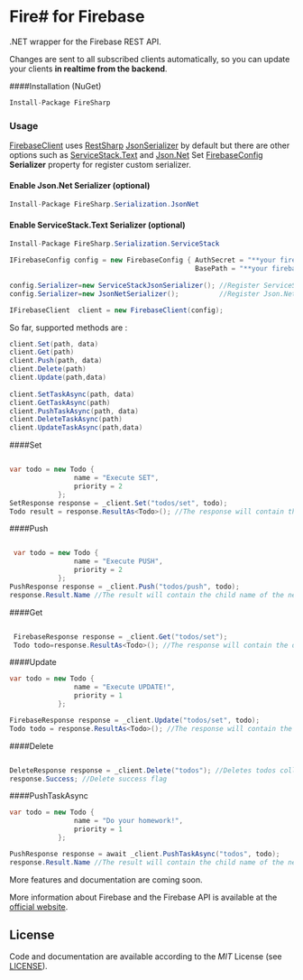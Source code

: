 #   **Fire#** for Firebase

.NET wrapper for the Firebase REST API.

Changes are sent to all subscribed clients automatically, so you can
update your clients **in realtime from the backend**.

####Installation (NuGet)
```csharp
Install-Package FireSharp
```
### Usage
[FirebaseClient](https://github.com/ziyasal/FireSharp/blob/master/src/FireSharp/FirebaseClient.cs) uses [RestSharp](https://github.com/restsharp/RestSharp) [JsonSerializer](https://github.com/restsharp/RestSharp/blob/master/RestSharp/Serializers/JsonSerializer.cs) by default but there are other options such as [ServiceStack.Text](https://github.com/ServiceStack/ServiceStack.Text) and [Json.Net](https://github.com/JamesNK/Newtonsoft.Json)
Set [FirebaseConfig](https://github.com/ziyasal/FireSharp/blob/master/src/FireSharp/Config/FirebaseConfig.cs) **Serializer** property for register custom serializer.
#### Enable Json.Net Serializer (optional)
```csharp
Install-Package FireSharp.Serialization.JsonNet
```
#### Enable ServiceStack.Text Serializer (optional)
```csharp
Install-Package FireSharp.Serialization.ServiceStack
```
```csharp
IFirebaseConfig config = new FirebaseConfig { AuthSecret = "**your firebase auth secret**", 
                                              BasePath = "**your firebase path**" };
                                              
config.Serializer=new ServiceStackJsonSerializer(); //Register ServiceStack.Text
config.Serializer=new JsonNetSerializer();          //Register Json.Net

IFirebaseClient  client = new FirebaseClient(config);
```
So far, supported methods are :
```csharp
client.Set(path, data)
client.Get(path)
client.Push(path, data)
client.Delete(path)
client.Update(path,data)
    
client.SetTaskAsync(path, data)
client.GetTaskAsync(path)
client.PushTaskAsync(path, data)
client.DeleteTaskAsync(path)
client.UpdateTaskAsync(path,data)
```
####Set
```csharp

var todo = new Todo {
                name = "Execute SET",
                priority = 2
            };
SetResponse response = _client.Set("todos/set", todo);
Todo result = response.ResultAs<Todo>(); //The response will contain the data written
```
####Push
```csharp

 var todo = new Todo {
                name = "Execute PUSH",
                priority = 2
            };
PushResponse response = _client.Push("todos/push", todo);
response.Result.Name //The result will contain the child name of the new data that was added
```
####Get
```csharp

 FirebaseResponse response = _client.Get("todos/set");
 Todo todo=response.ResultAs<Todo>(); //The response will contain the data being retreived
```
####Update
```csharp
var todo = new Todo {
                name = "Execute UPDATE!",
                priority = 1
            };

FirebaseResponse response = _client.Update("todos/set", todo);
Todo todo = response.ResultAs<Todo>(); //The response will contain the data written
```
####Delete
```csharp

DeleteResponse response = _client.Delete("todos"); //Deletes todos collection
response.Success; //Delete success flag
```
####PushTaskAsync
```csharp
var todo = new Todo {
                name = "Do your homework!",
                priority = 1
            };

PushResponse response = await _client.PushTaskAsync("todos", todo);
response.Result.Name //The result will contain the child name of the new data that was added
```
More features and documentation are coming soon.

More information about Firebase and the Firebase API is available at the
[official website](http://www.firebase.com/).


## License
Code and documentation are available according to the *MIT* License (see [LICENSE](https://github.com/ziyasal/FireSharp/blob/master/LICENSE.md)).
